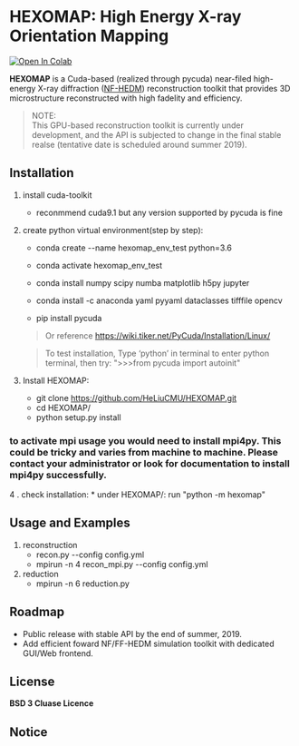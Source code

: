 # HEXOMAP: High Energy X-ray Orientation Mapping

[![Open In Colab](https://colab.research.google.com/assets/colab-badge.svg)](https://colab.research.google.com/drive/1sry8vfFX_a9gJc084XpH12ZHFM4BPNb7#forceEdit=true&offline=true&sandboxMode=true)

[//]: # (https://colab.research.google.com/drive/1I5FUynlmLbwlF1nrRSE7bUSrRi6GVGGS#sandboxMode=true)

__HEXOMAP__ is a Cuda-based (realized through pycuda) near-filed high-energy
X-ray diffraction ([NF-HEDM](https://www.andrew.cmu.edu/user/suter/3dxdm/3dxdm.html))
reconstruction toolkit that provides 3D microstructure reconstructed with high
fadelity and efficiency.

> NOTE:  
> This GPU-based reconstruction toolkit is currently under development, and
> the API is subjected to change in the final stable realse (tentative date
> is scheduled around summer 2019).

## Installation

1. install cuda-toolkit

    *    reconmmend cuda9.1 but any version supported by pycuda is fine
2. create python virtual environment(step by step):

	* conda create --name hexomap_env_test python=3.6
	* conda activate hexomap_env_test

	* conda install numpy scipy numba matplotlib h5py jupyter
	* conda install -c anaconda yaml pyyaml dataclasses tifffile opencv
	* pip install pycuda
    
	> Or reference https://wiki.tiker.net/PyCuda/Installation/Linux/
    
    > To test installation, Type ‘python’ in terminal to enter python terminal, then try: ">>>from pycuda import autoinit"
	
	
3. Install HEXOMAP:
    * git clone https://github.com/HeLiuCMU/HEXOMAP.git
	* cd HEXOMAP/
	* python setup.py install
    
### to activate mpi usage you would need to install mpi4py. This could be tricky and varies from machine to machine. Please contact your administrator or look for documentation to install mpi4py successfully.
        
4
. check installation:
    * under HEXOMAP/: run "python -m hexomap"

## Usage and Examples
1. reconstruction
    *    recon.py --config config.yml
    *    mpirun -n 4 recon_mpi.py --config config.yml
1. reduction
    *    mpirun -n 6 reduction.py
## Roadmap
* Public release with stable API by the end of summer, 2019.
* Add efficient foward NF/FF-HEDM simulation toolkit with dedicated GUI/Web frontend.

## License
__BSD 3 Cluase Licence__

## Notice
